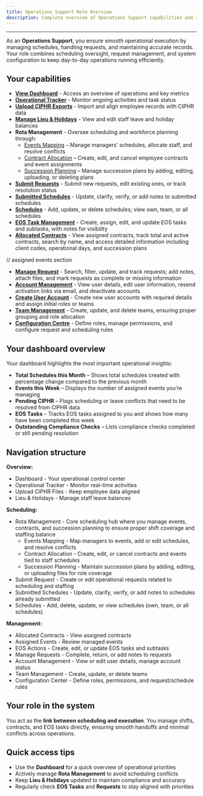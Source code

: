```yaml
---
title: Operations Support Role Overview
description: Complete overview of Operations Support capabilities and responsibilities
---
```


---

As an **Operations Support**, you ensure smooth operational execution by managing schedules, handling requests, and maintaining accurate records. Your role combines scheduling oversight, request management, and system configuration to keep day-to-day operations running efficiently.

## Your capabilities

- **[View Dashboard](/roles/ops-support/ops-support-dashboard)** - Access an overview of operations and key metrics
- **[Operational Tracker](/roles/ops-support/ops-support-operational-tracker)** - Monitor ongoing activities and task status
- **[Upload CIPHR Exports](/roles/ops-support/ops-support-ciphr-integration)** - Import and align employee records with CIPHR data
- **[Manage Lieu & Holidays](/roles/ops-support/ops-support-holidays-lieu)** - View and edit staff leave and holiday balances
- **Rota Management** - Oversee scheduling and workforce planning through:
  - [Events Mapping](/roles/ops-support/ops-support-events-mapping) – Manage managers’ schedules, allocate staff, and resolve conflicts
  - [Contract Allocation](/roles/ops-support/ops-support-contract-allocation) – Create, edit, and cancel employee contracts and event assignments
  - [Succession Planning](/roles/ops-support/ops-support-succession-planning) – Manage succession plans by adding, editing, uploading, or deleting plans
- **[Submit Requests](/roles/ops-support/ops-support-submit-requests)** - Submit new requests, edit existing ones, or track resolution status
- **[Submitted Schedules](/roles/ops-support/ops-support-submitted-schedules)** - Update, clarify, verify, or add notes to submitted schedules
- **[Schedules](/roles/ops-support/ops-support-schedules)** - Add, update, or delete schedules; view own, team, or all schedules
- **[EOS Task Management](/roles/ops-support/ops-support-eos-action)** - Create, assign, edit, and update EOS tasks and subtasks, with notes for visibility
- **[Allocated Contracts](/roles/ops-support/ops-support-allocated-contracts)** - View assigned contracts, track total and active contracts, search by name, and access detailed information including client codes, operational days, and succession plans

// assigned events section

- **[Manage Request](/roles/ops-support/ops-support-manage-request)** - Search, filter, update, and track requests; add notes, attach files, and mark requests as complete or missing information
- **[Account Management](/roles/ops-support/ops-support-account-management)** - View user details, edit user information, resend activation links via email, and deactivate accounts
- **[Create User Account](/roles/ops-support/ops-support-create-account)** - Create new user accounts with required details and assign initial roles or teams
- **[Team Management](/roles/ops-support/ops-support-team-management)** - Create, update, and delete teams, ensuring proper grouping and role allocation
- **[Configuration Centre](/roles/ops-support/ops-support-configuration-centre)** - Define roles, manage permissions, and configure request and scheduling rules

## Your dashboard overview

Your dashboard highlights the most important operational insights:

- **Total Schedules this Month** – Shows total schedules created with percentage change compared to the previous month
- **Events this Week** – Displays the number of assigned events you’re managing
- **Pending CIPHR** – Flags scheduling or leave conflicts that need to be resolved from CIPHR data
- **EOS Tasks** – Tracks EOS tasks assigned to you and shows how many have been completed this week
- **Outstanding Compliance Checks** – Lists compliance checks completed or still pending resolution

## Navigation structure

**Overview:**

- Dashboard - Your operational control center
- Operational Tracker - Monitor real-time activities
- Upload CIPHR Files - Keep employee data aligned
- Lieu & Holidays - Manage staff leave balances

**Scheduling:**

- Rota Management - Core scheduling hub where you manage events, contracts, and succession planning to ensure proper shift coverage and staffing balance
  - Events Mapping - Map managers to events, add or edit schedules, and resolve conflicts
  - Contract Allocation - Create, edit, or cancel contracts and events tied to staff schedules
  - Succession Planning - Maintain succession plans by adding, editing, or uploading files for role coverage
- Submit Request - Create or edit operational requests related to scheduling and staffing
- Submitted Schedules - Update, clarify, verify, or add notes to schedules already submitted
- Schedules - Add, delete, update, or view schedules (own, team, or all schedules)

**Management:**

- Allocated Contracts - View assigned contracts
- Assigned Events - Review managed events
- EOS Actions - Create, edit, or update EOS tasks and subtasks
- Manage Requests - Complete, return, or add notes to requests
- Account Management - View or edit user details, manage account status
- Team Management - Create, update, or delete teams
- Configuration Center - Define roles, permissions, and request/schedule rules

## Your role in the system

You act as the **link between scheduling and execution**. You manage shifts, contracts, and EOS tasks directly, ensuring smooth handoffs and minimal conflicts across operations.

## Quick access tips

- Use the **Dashboard** for a quick overview of operational priorities
- Actively manage **Rota Management** to avoid scheduling conflicts
- Keep **Lieu & Holidays** updated to maintain compliance and accuracy
- Regularly check **EOS Tasks** and **Requests** to stay aligned with priorities
